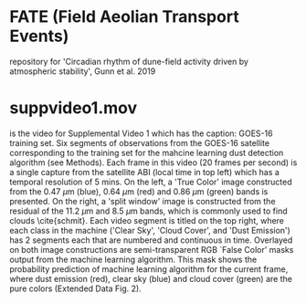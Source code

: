 # FATE (Field Aeolian Transport Events)
repository for 'Circadian rhythm of dune-field activity driven by atmospheric stability', Gunn et al. 2019

# suppvideo1.mov 
is the video for Supplemental Video 1 which has the caption:
GOES-16 training set. Six segments of observations from the GOES-16 satellite corresponding to the training set for the mahcine learning dust detection algorithm (see Methods). Each frame in this video (20 frames per second) is a single capture from the satellite ABI (local time in top left) which has a temporal resolution of 5 mins. On the left, a 'True Color' image constructed from the 0.47 $\mu$m (blue), 0.64 $\mu$m (red) and 0.86 $\mu$m (green) bands is presented. On the right, a 'split window' image is constructed from the residual of the 11.2 $\mu$m and 8.5 $\mu$m bands, which is commonly used to find clouds \cite{schmit}. Each video segment is titled on the top right, where each class in the machine ('Clear Sky', 'Cloud Cover', and 'Dust Emission') has 2 segments each that are numbered and continuous in time. Overlayed on both image constructions are semi-transparent RGB `False Color' masks output from the machine learning algorithm. This mask shows the probability prediction of machine learning algorithm for the current frame, where dust emission (red), clear sky (blue) and cloud cover (green) are the pure colors (Extended Data Fig. 2).
